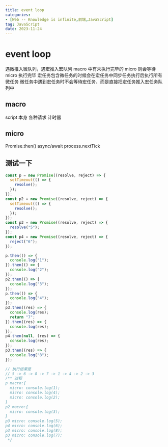 ```yaml
---
title: event loop
categories: 
- [Web -- Knowledge is infinite,前端,JavaScript]
tag: JavaScript
date: 2023-11-24
---
```

# event loop
遇微推入微队列，遇宏推入宏队列
macro 中有未执行完毕的 micro 则会等待 micro 执行完毕
宏任务包含微任务的时候会在宏任务中同步任务执行后执行所有微任务
微任务中遇到宏任务时不会等待宏任务，而是直接把宏任务推入宏任务队列中
## macro
script 本身
各种请求
计时器
## micro
Promise.then()
async/await
process.nextTick

## 测试一下

```typescript
const p = new Promise((resolve, reject) => {
  setTimeout(() => {
    resolve();
  });
});
const p2 = new Promise((resolve, reject) => {
  setTimeout(() => {
    resolve();
  });
});
const p3 = new Promise((resolve, reject) => {
  resolve("5");
});
const p4 = new Promise((resolve, reject) => {
  reject("6");
});

p.then(() => {
  console.log("1");
}).then(() => {
  console.log("2");
});
p2.then(() => {
  console.log("3");
});
p.then(() => {
  console.log("4");
});
p3.then((res) => {
  console.log(res);
  return "7";
}).then((res) => {
  console.log(res);
});
p4.then(null, (res) => {
  console.log(res);
});
p3.then((res) => {
  console.log("8");
});

// 执行结果是
// 5 -> 6 -> 8 -> 7 -> 1 -> 4 -> 2 -> 3
/** 过程
p macro:{
  micro: console.log(1);
  micro: console.log(4);
  micro: console.log(2);
}
p2 macro:{
  micro: console.log(3);
}
p3 micro: console.log(5);
p4 micro: console.log(6);
p3 micro: console.log(8);
p3 micro: console.log(7);
 */
```
